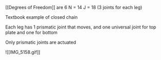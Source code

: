 [[Degrees of Freedom]] are 6
N = 14
J = 18 (3 joints for each leg)

Textbook example of closed chain

Each leg has 1 prismatic joint that moves, and one universal joint for top plate and one for bottom

Only prismatic joints are actuated

![[IMG_5158.gif]]